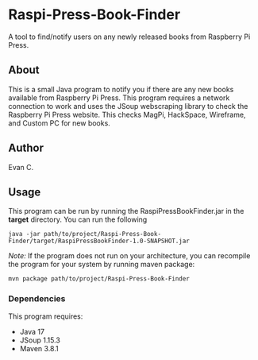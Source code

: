 # Raspi-Press-Book-Finder
A tool to find/notify users on any newly released books from Raspberry Pi Press.

## About

This is a small Java program to notify you if there are any new books available from Raspberry Pi Press. This program requires a network connection to work and uses the JSoup webscraping library to check the Raspberry Pi Press website. This checks MagPi, HackSpace, Wireframe, and Custom PC for new books. 

## Author
Evan C.

## Usage 
This program can be run by running the RaspiPressBookFinder.jar in the **target** directory. You can run the following

``` java -jar path/to/project/Raspi-Press-Book-Finder/target/RaspiPressBookFinder-1.0-SNAPSHOT.jar ```

*Note:* If the program does not run on your architecture, you can recompile the program for your system by running maven package:

``` mvn package path/to/project/Raspi-Press-Book-Finder ```

### Dependencies

This program requires:

* Java 17
* JSoup 1.15.3
* Maven 3.8.1
